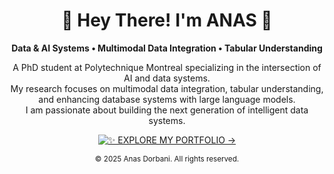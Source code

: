 
<div align="center">

# 👋 Hey There! I'm ANAS 🚀

**Data & AI Systems • Multimodal Data Integration • Tabular Understanding**

A PhD student at Polytechnique Montreal specializing in the intersection of AI and data systems.  
My research focuses on multimodal data integration, tabular understanding, and enhancing database systems with large language models.  
I am passionate about building the next generation of intelligent data systems.

[![✨ EXPLORE MY PORTFOLIO →](https://img.shields.io/badge/EXPLORE%20MY%20PORTFOLIO-%F0%9F%92%A8%20anasdorbani.com-blue?style=for-the-badge&logo=google-chrome)](https://anasdorbani.com)

<sub>© 2025 Anas Dorbani. All rights reserved.</sub>

